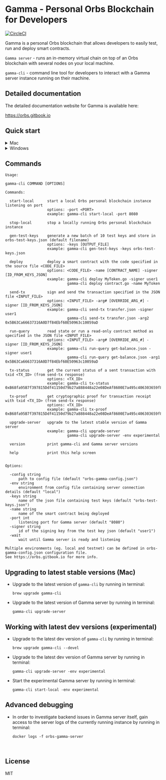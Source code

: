 # Gamma - Personal Orbs Blockchain for Developers 

[![CircleCI](https://circleci.com/gh/orbs-network/gamma-cli.svg?style=svg)](https://circleci.com/gh/orbs-network/gamma-cli)

Gamma is a personal Orbs blockchain that allows developers to easily test, run and deploy smart contracts.

`Gamma server` - runs an in-memory virtual chain on top of an Orbs blockchain with several nodes on your local machine.

`gamma-cli` - command line tool for developers to interact with a Gamma server instance running on their machine. 


## Detailed documentation

The detailed documentation website for Gamma is available here:

https://orbs.gitbook.io

## Quick start

<details>
<summary>Mac</summary>

### Prerequisites
* Make sure [brew](https://brew.sh/) is available on your machine.
* Make sure [Docker](https://docs.docker.com/docker-for-mac/install/) is installed on your machine.
* If you're planning to develop your own smart contracts in Go 
    * Install [Go language](https://golang.org/doc/install#macos)
    * Install the [Orbs Smart Contract SDK](https://github.com/orbs-network/orbs-contract-sdk#installation)

### Installation
1. To install the command line tool, run the following command in terminal:
    ```
    brew install orbs-network/devtools/gamma-cli
    ```
    > To verify the installation, run in terminal `gamma-cli version`
    
2. Gamma server will automatically be installed the first time you start it with `gamma-cli start-local`

### Starting and stopping Gamma server 

* Start Gamma server by running in terminal:
    ```
    gamma-cli start-local
    ```
* When finished working with the server, stop it by running in terminal:
    ```
    gamma-cli stop-local
    ```
    > Note: The local blockchain instance is running in-memory. The next time you start the instance, all contracts and state will disappear from memory and you will need to deploy them again.

</details>

<details>
    <summary>Windows</summary>

### Prerequisites
* Make sure [Docker](https://www.docker.com/products/docker-desktop) is installed on your machine.
* If you're planning to develop your own smart contracts in Go 
    * Install [Go language](https://golang.org/doc/install#windows)
    * Install the [Orbs Smart Contract SDK](https://github.com/orbs-network/orbs-contract-sdk#installation)

### Installation
* Download latest version of Gamma from [releases](https://github.com/orbs-network/gamma-cli/releases)
* Extract the archive to `Program Files`
* Edit `$profile` settings of PowerShell
   * Create a file: `C:\Users\<Your User>\Documents\WindowsPowerShell\Microsoft.PowerShell_profile.ps1` or edit it.
   * Add the following content:
   ```bash
   Set-ExecutionPolicy -ExecutionPolicy Unrestricted -Scope CurrentUser
   New-Alias gamma-cli 'C:\Program Files\gammacli-windows-v0.7.0\_bin\gamma-cli.exe'
   ```
* Verify the installation: open PowerShell and run `gamma-cli version`. You should see the current version, e.g. `v0.7.0`

### Starting and stopping Gamma server 

* Start Gamma server by running in terminal:
    ```
    gamma-cli start-local
    ```
* When finished working with the server, stop it by running in terminal:
    ```
    gamma-cli stop-local
    ```
    > Note: The local blockchain instance is running in-memory. The next time you start the instance, all contracts and state will disappear from memory and you will need to deploy them again.
    
</details>


## Commands

```
Usage:

gamma-cli COMMAND [OPTIONS]

Commands:

  start-local      start a local Orbs personal blockchain instance listening on port
                   options: -port <PORT>
                   example: gamma-cli start-local -port 8080

  stop-local       stop a locally running Orbs personal blockchain instance

  gen-test-keys    generate a new batch of 10 test keys and store in orbs-test-keys.json (default filename)
                   options: -keys [OUTPUT_FILE]
                   example: gamma-cli gen-test-keys -keys orbs-test-keys.json

  deploy           deploy a smart contract with the code specified in the source file <CODE_FILE>
                   options: <CODE_FILE> -name [CONTRACT_NAME] -signer [ID_FROM_KEYS_JSON]
                   example: gamma-cli deploy MyToken.go -signer user1
                            gamma-cli deploy contract.go -name MyToken

  send-tx          sign and send the transaction specified in the JSON file <INPUT_FILE>
                   options: <INPUT_FILE> -arg# [OVERRIDE_ARG_#] -signer [ID_FROM_KEYS_JSON]
                   example: gamma-cli send-tx transfer.json -signer user1
                            gamma-cli send-tx transfer.json -arg2 0x5B63Ca66637316A0D7f84Ebf60E50963c10059aD

  run-query        read state or run a read-only contract method as specified in the JSON file <INPUT_FILE>
                   options: <INPUT_FILE> -arg# [OVERRIDE_ARG_#] -signer [ID_FROM_KEYS_JSON]
                   example: gamma-cli run-query get-balance.json -signer user1
                            gamma-cli run-query get-balance.json -arg1 0x5B63Ca66637316A0D7f84Ebf60E50963c10059aD

  tx-status        get the current status of a sent transaction with txid <TX_ID> (from send-tx response)
                   options: <TX_ID>
                   example: gamma-cli tx-status 0xB68fa95B7f397815Ddf41150d79b27a888448a22e08DeAf8600E7a495c406303659f8C3782614660

  tx-proof         get cryptographic proof for transaction receipt with txid <TX_ID> (from send-tx response)
                   options: <TX_ID>
                   example: gamma-cli tx-proof 0xB68fa95B7f397815Ddf41150d79b27a888448a22e08DeAf8600E7a495c406303659f8C3782614660

  upgrade-server   upgrade to the latest stable version of Gamma server
                   example: gamma-cli upgrade-server
                            gamma-cli upgrade-server -env experimental

  version          print gamma-cli and Gamma server versions

  help             print this help screen


Options:

  -config string
      path to config file (default "orbs-gamma-config.json")
  -env string
      environment from config file containing server connection details (default "local")
  -keys string
      name of the json file containing test keys (default "orbs-test-keys.json")
  -name string
      name of the smart contract being deployed
  -port int
      listening port for Gamma server (default "8080")
  -signer string
      id of the signing key from the test key json (default "user1")
  -wait
      wait until Gamma server is ready and listening

Multiple environments (eg. local and testnet) can be defined in orbs-gamma-config.json configuration file.
See https://orbs.gitbook.io for more info.
```

## Upgrading to latest stable versions (Mac)

* Upgrade to the latest version of `gamma-cli` by running in terminal:

    ```
    brew upgrade gamma-cli
    ```

* Upgrade to the latest version of Gamma server by running in terminal:

    ```
    gamma-cli upgrade-server
    ```

## Working with latest dev versions (experimental)

* Upgrade to the latest dev version of `gamma-cli` by running in terminal:

    ```
    brew upgrade gamma-cli --devel
    ```

* Upgrade to the latest dev version of Gamma server by running in terminal:

    ```
    gamma-cli upgrade-server -env experimental
    ```
    
* Start the experimental Gamma server by running in terminal:

    ```
    gamma-cli start-local -env experimental
    ```

## Advanced debugging

* In order to investigate backend issues in Gamma server itself, gain access to the server logs of the currently running instance by running in terminal:
 
    ```
    docker logs -f orbs-gamma-server
    ```

&nbsp;

## License

MIT
